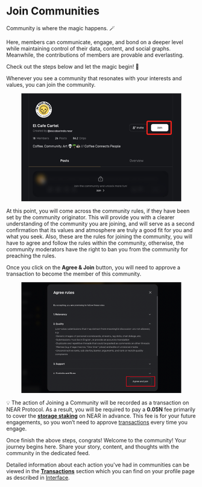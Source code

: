 # Join Communities

Community is where the magic happens. 🪄

Here, members can communicate, engage, and bond on a deeper level while maintaining control of their data, content, and social graphs. Meanwhile, the contributions of members are provable and everlasting.

Check out the steps below and let the magic begin! 🔮

Whenever you see a community that resonates with your interests and values,  you can join the community.

<figure><img src="../.gitbook/assets/image (5).png" alt=""><figcaption></figcaption></figure>

At this point, you will come across the community rules, if they have been set by the community originator. This will provide you with a clearer understanding of the community you are joining, and will serve as a second confirmation that its values and atmosphere are truly a good fit for you and what you seek. Also, these are the rules for joining the community, you will have to agree and follow the rules within the community, otherwise, the community moderators have the right to ban you from the community for preaching the rules.

Once you click on the **Agree & Join** button, you will need to approve a transaction to become the member of this community.

<figure><img src="../.gitbook/assets/image (6).png" alt=""><figcaption></figcaption></figure>

&#x20;💡 The action of Joining a Community will be recorded as a transaction on NEAR Protocol. As a result, you will be required to pay a **0.05N** fee primarily to cover the [**storage staking**](https://docs.near.org/concepts/storage/storage-staking) on NEAR in advance. This fee is for your future engagements, so you won’t need to approve [transactions](https://docs.near.org/concepts/basics/transactions/gas) every time you engage.

Once finish the above steps, congrats! Welcome to the community! Your journey begins here. Share your story, content, and thoughts with the community in the dedicated feed.

Detailed information about each action you've had in communities can be viewed in the [**Transactions**](navigate-popula.md#profile-section) section which you can find on your profile page as described in [Interface](navigate-popula.md).
